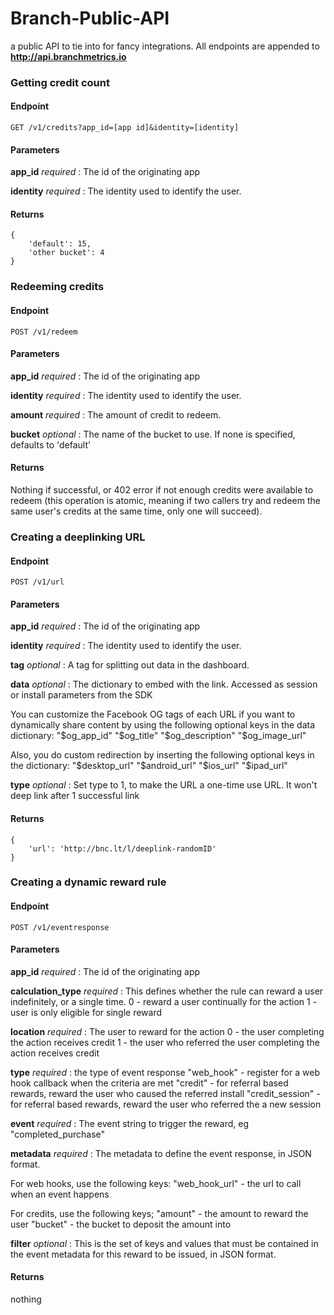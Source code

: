 Branch-Public-API
=================

a public API to tie into for fancy integrations. All endpoints are appended to **http://api.branchmetrics.io**

### Getting credit count

#### Endpoint

    GET /v1/credits?app_id=[app id]&identity=[identity]

#### Parameters

**app_id** _required_
: The id of the originating app

**identity**  _required_
: The identity used to identify the user.

#### Returns

    {
        'default': 15,
        'other bucket': 4
    }

### Redeeming credits

#### Endpoint

    POST /v1/redeem

#### Parameters

**app_id** _required_
: The id of the originating app

**identity**  _required_
: The identity used to identify the user.

**amount** _required_
: The amount of credit to redeem.

**bucket** _optional_
: The name of the bucket to use. If none is specified, defaults to 'default'

#### Returns

Nothing if successful, or 402 error if not enough credits were available to redeem (this operation is atomic, meaning if two callers try and redeem the same user's credits at the same time, only one will succeed).

### Creating a deeplinking URL

#### Endpoint

    POST /v1/url

#### Parameters

**app_id** _required_
: The id of the originating app

**identity**  _required_
: The identity used to identify the user.

**tag** _optional_
: A tag for splitting out data in the dashboard. 

**data** _optional_
: The dictionary to embed with the link. Accessed as session or install parameters from the SDK

You can customize the Facebook OG tags of each URL if you want to dynamically share content by using the following optional keys in the data dictionary:
"$og_app_id"
"$og_title"
"$og_description"
"$og_image_url"

Also, you do custom redirection by inserting the following optional keys in the dictionary:
"$desktop_url"
"$android_url"
"$ios_url"
"$ipad_url"

**type** _optional_
: Set type to 1, to make the URL a one-time use URL. It won't deep link after 1 successful link

#### Returns

    {
        'url': 'http://bnc.lt/l/deeplink-randomID'
    }

### Creating a dynamic reward rule

#### Endpoint

    POST /v1/eventresponse

#### Parameters

**app_id** _required_
: The id of the originating app

**calculation_type**  _required_
: This defines whether the rule can reward a user indefinitely, or a single time.
0 - reward a user continually for the action
1 - user is only eligible for single reward

**location** _required_
: The user to reward for the action
0 - the user completing the action receives credit
1 - the user who referred the user completing the action receives credit

**type** _required_
: the type of event response
"web_hook" - register for a web hook callback when the criteria are met
"credit" - for referral based rewards, reward the user who caused the referred install
"credit_session" - for referral based rewards, reward the user who referred the a new session

**event** _required_
: The event string to trigger the reward, eg "completed_purchase"

**metadata** _required_
: The metadata to define the event response, in JSON format.

For web hooks, use the following keys:
"web_hook_url" - the url to call when an event happens

For credits, use the following keys;
"amount" - the amount to reward the user
"bucket" - the bucket to deposit the amount into

**filter** _optional_
: This is the set of keys and values that must be contained in the event metadata for this reward to be issued, in JSON format.

#### Returns

nothing
